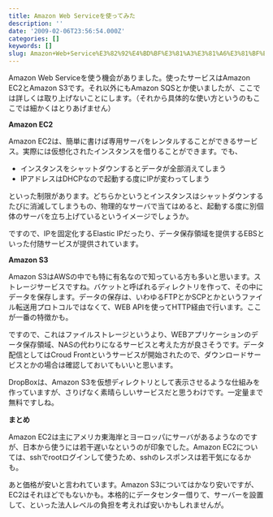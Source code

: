 ```yaml
---
title: Amazon Web Serviceを使ってみた
description: ''
date: '2009-02-06T23:56:54.000Z'
categories: []
keywords: []
slug: Amazon+Web+Service%E3%82%92%E4%BD%BF%E3%81%A3%E3%81%A6%E3%81%BF%E3%81%9F
---
```

Amazon Web Serviceを使う機会がありました。使ったサービスはAmazon EC2とAmazon S3です。それ以外にもAmazon SQSとか使いましたが、ここでは詳しくは取り上げないことにします。（それから具体的な使い方というのもここでは細かくはとりあげません）

**Amazon EC2**

Amazon EC2は、簡単に書けば専用サーバをレンタルすることができるサービス。実際には仮想化されたインスタンスを借りることができます。でも、

*   インスタンスをシャットダウンするとデータが全部消えてしまう
*   IPアドレスはDHCPなので起動する度にIPが変わってしまう

といった制限があります。どちらかというとインスタンスはシャットダウンするたびに消滅してしまうもの、物理的なサーバで当てはめると、起動する度に別個体のサーバを立ち上げているというイメージでしょうか。

ですので、IPを固定化するElastic IPだったり、データ保存領域を提供するEBSといった付随サービスが提供されています。

**Amazon S3**

Amazon S3はAWSの中でも特に有名なので知っている方も多いと思います。ストレージサービスですね。バケットと呼ばれるディレクトリを作って、その中にデータを保存します。データの保存は、いわゆるFTPとかSCPとかというファイル転送用プロトコルではなくて、WEB APIを使ってHTTP経由で行います。ここが一番の特徴かも。

ですので、これはファイルストレージというより、WEBアプリケーションのデータ保存領域、NASの代わりになるサービスと考えた方が良さそうです。データ配信としてはCroud Frontというサービスが開始されたので、ダウンロードサービスとかの場合は確認しておいてもいいと思います。

DropBoxは、Amazon S3を仮想ディレクトリとして表示させるような仕組みを作っていますが、さりげなく素晴らしいサービスだと思うわけです。一定量まで無料ですしね。

**まとめ**

Amazon EC2は主にアメリカ東海岸とヨーロッパにサーバがあるようなのですが、日本から使うには若干遅いなというのが印象でした。Amazon EC2については、sshでrootログインして使うため、sshのレスポンスは若干気になるかも。

あと価格が安いと言われています。Amazon S3についてはかなり安いですが、EC2はそれほどでもないかも。本格的にデータセンター借りて、サーバーを設置して、といった法人レベルの負担を考えれば安いかもしれませんが。